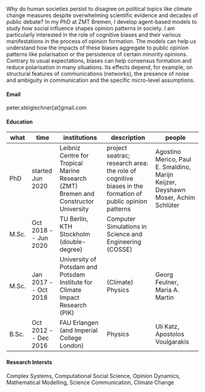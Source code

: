 
Why do human societies persist to disagree on political topics like climate change measures despite overwhelming scientific evidence and decades of public debate? In my PhD at ZMT Bremen, I develop agent-based models to study how social influence shapes opinion patterns in society. I am particularly interested in the role of cognitive biases and their various manifestations in the process of opinion formation. The models can help us understand how the impacts of these biases aggregate to public opinion patterns like polarisation or the persistence of certain minority opinions. Contrary to usual expectations, biases can help consensus formation and reduce polarisation in many situations. Its effects depend, for example, on structural features of communications (networks), the presence of noise and ambiguity in communication and the specific micro-level assumptions. 



#### Email
peter.steiglechner[at]gmail.com

#### Education
| what | time  | institutions  | description  | people  |
|---|---|---|---|---|
| PhD  |  started Jun 2020 | Leibniz Centre for Tropical Marine Research (ZMT) Bremen and Constructor University  |  project seatrac; research area: the role of cognitive biases in the formation of public opinion patterns | Agostino Merico, Paul E. Smaldino, Marijn Keijzer, Deyshawn Moser,  Achim Schlüter |
|  M.Sc. |  Oct 2018 -- Jun 2020 |  TU Berlin, KTH Stockholm (double-degree) | Computer Simulations in Science and Engineering (COSSE)  |    |
|  M.Sc. |  Jan 2017 -- Oct 2018  | University of Potsdam and Potsdam Institute for Climate Impact Research (PIK) |  (Climate) Physics  |  Georg Feulner, Maria A. Martin  |
| B.Sc. | Oct 2012 -- Dec 2016 | FAU Erlangen (and Imperial College London) |  Physics  | Uli Katz, Apostolos Voulgarakis | 


#### Research Intersts
Complex Systems, Computational Social Science, Opinion Dynamics, Mathematical Modelling, Science Communication, Climate Change
